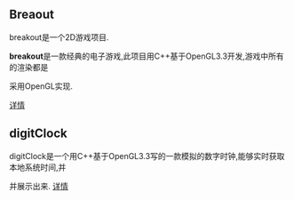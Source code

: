 
## Breaout

breakout是一个2D游戏项目.

**breakout**是一款经典的电子游戏,此项目用C++基于OpenGL3.3开发,游戏中所有的渲染都是

采用OpenGL实现.

[详情](https://github.com/Itanq/openglDemo/tree/master/Breakout/Breakout)


## digitClock

digitClock是一个用C++基于OpenGL3.3写的一款模拟的数字时钟,能够实时获取本地系统时间,并

并展示出来.
[详情](https://github.com/Itanq/openglDemo/tree/master/digitClock)


